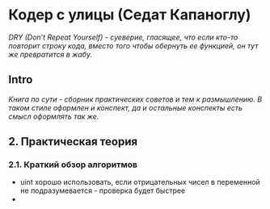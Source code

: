 # Кодер с улицы (Седат Капаноглу)

*DRY (Don’t Repeat Yourself) - суеверие, гласящее, что если кто-то повторит строку кода, вместо того чтобы обернуть ее функцией, он тут же превратится в жабу.*

## Intro
*Книга по сути - сборник практических советов и тем к размышлению. В таком стиле оформлен и конспект, да и остальные конспекты есть смысл оформлять так же.*

## 2. Практическая теория
### 2.1. Краткий обзор алгоритмов
- uint хорошо использовать, если отрицательных чисел в переменной не подразумевается - проверка будет быстрее
-
